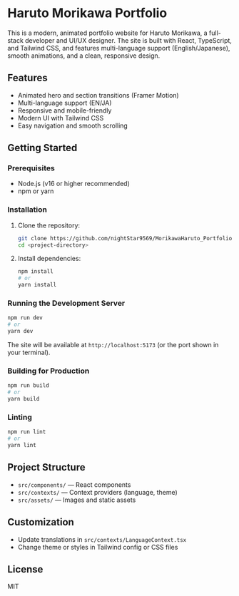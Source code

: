 # Haruto Morikawa Portfolio

This is a modern, animated portfolio website for Haruto Morikawa, a full-stack developer and UI/UX designer. The site is built with React, TypeScript, and Tailwind CSS, and features multi-language support (English/Japanese), smooth animations, and a clean, responsive design.

## Features
- Animated hero and section transitions (Framer Motion)
- Multi-language support (EN/JA)
- Responsive and mobile-friendly
- Modern UI with Tailwind CSS
- Easy navigation and smooth scrolling

## Getting Started

### Prerequisites
- Node.js (v16 or higher recommended)
- npm or yarn

### Installation
1. Clone the repository:
   ```bash
   git clone https://github.com/nightStar9569/MorikawaHaruto_Portfolio.git
   cd <project-directory>
   ```
2. Install dependencies:
   ```bash
   npm install
   # or
   yarn install
   ```

### Running the Development Server
```bash
npm run dev
# or
yarn dev
```

The site will be available at `http://localhost:5173` (or the port shown in your terminal).

### Building for Production
```bash
npm run build
# or
yarn build
```

### Linting
```bash
npm run lint
# or
yarn lint
```

## Project Structure
- `src/components/` — React components
- `src/contexts/` — Context providers (language, theme)
- `src/assets/` — Images and static assets

## Customization
- Update translations in `src/contexts/LanguageContext.tsx`
- Change theme or styles in Tailwind config or CSS files

## License
MIT 